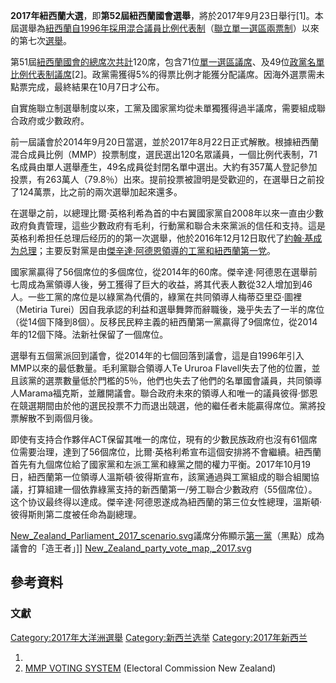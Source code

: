 **2017年紐西蘭大選**，即**第52屆紐西蘭國會選舉**，將於2017年9月23日舉行\[1\]。本屆選舉為[紐西蘭自](https://zh.wikipedia.org/wiki/紐西蘭 "wikilink")[1996年採用](../Page/1996年.md "wikilink")[混合議員比例代表制](../Page/比例代表制.md "wikilink")（[聯立單一選區兩票制](https://zh.wikipedia.org/wiki/聯立制 "wikilink")）以來的第七次[選舉](../Page/選舉.md "wikilink")。

第51屆[紐西蘭國會的總席次共計](https://zh.wikipedia.org/wiki/紐西蘭國會 "wikilink")120席，包含71位[單一選區議席](https://zh.wikipedia.org/wiki/單一選區 "wikilink")、及49位[政黨](https://zh.wikipedia.org/wiki/政黨 "wikilink")[名單比例代表制議席](../Page/名單比例代表制.md "wikilink")\[2\]。政黨需獲得5%的得票比例才能獲分配議席。因海外選票需未點票完成，最終結果在10月7日才公布。

自實施聯立制選舉制度以來，工黨及國家黨均從未單獨獲得過半議席，需要組成聯合政府或少數政府。

前一屆議會於2014年9月20日當選，並於2017年8月22日正式解散。根據紐西蘭混合成員比例（MMP）投票制度，選民選出120名眾議員，一個比例代表制，71名成員由單人選舉產生，49名成員從封閉名單中選出。大約有357萬人登記參加投票，有263萬人（79.8％）出來。提前投票被證明是受歡迎的，在選舉日之前投了124萬票，比之前的兩次選舉加起來還多。

在選舉之前，以總理比爾·英格利希為首的中右翼國家黨自2008年以來一直由少數政府負責管理，這些少數政府有毛利，行動黨和聯合未來黨派的信任和支持。這是英格利希担任总理后经历的的第一次選舉，他於2016年12月12日取代了[約翰·基成为总理](https://zh.wikipedia.org/wiki/約翰·基 "wikilink")；主要反對黨是由[傑辛達·阿德恩領導的工黨和紐西蘭第一党](../Page/傑辛達·阿德恩.md "wikilink")。

國家黨贏得了56個席位的多個席位，從2014年的60席。傑辛達·阿德恩在選舉前七周成為黨領導人後，勞工獲得了巨大的收益，將其代表人數從32人增加到46人。一些工黨的席位是以綠黨為代價的，綠黨在共同領導人梅蒂亞里亞·圖裡（Metiria
Turei）因自我承認的利益和選舉舞弊而辭職後，幾乎失去了一半的席位（從14個下降到8個）。反移民民粹主義的紐西蘭第一黨贏得了9個席位，從2014年的12個下降。法新社保留了一個席位。

選舉有五個黨派回到議會，從2014年的七個回落到議會，這是自1996年引入MMP以來的最低數量。毛利黨聯合領導人Te Ururoa
Flavell失去了他的位置，並且該黨的選票數量低於門檻的5％，他們也失去了他們的名單國會議員，共同領導人Marama福克斯，並離開議會。聯合政府未來的領導人和唯一的議員彼得·鄧恩在競選期間由於他的選民投票不力而退出競選，他的繼任者未能贏得席位。黨將投票解散不到兩個月後。

即使有支持合作夥伴ACT保留其唯一的席位，現有的少數民族政府也沒有61個席位需要治理，達到了56個席位，比爾·英格利希宣布這個安排將不會繼續。紐西蘭首先有九個席位給了國家黨和左派工黨和綠黨之間的權力平衡。2017年10月19日，紐西蘭第一位領導人溫斯頓·彼得斯宣布，該黨通過與工黨組成的聯合組閣協議，打算組建一個依靠綠黨支持的新西蘭第一/勞工聯合少數政府（55個席位）。
这个协议最终得以達成。傑辛達·阿德恩遂成為紐西蘭的第三位女性總理，溫斯頓·彼得斯則第二度被任命為副總理。

[New_Zealand_Parliament_2017_scenario.svg](https://zh.wikipedia.org/wiki/File:New_Zealand_Parliament_2017_scenario.svg "fig:New_Zealand_Parliament_2017_scenario.svg")議席分佈顯示[第一黨](https://zh.wikipedia.org/wiki/紐西蘭第一黨 "wikilink")（黑點）成為議會的「造王者」\]\]
[New_Zealand_party_vote_map,_2017.svg](https://zh.wikipedia.org/wiki/File:New_Zealand_party_vote_map,_2017.svg "fig:New_Zealand_party_vote_map,_2017.svg")

## 參考資料

### 文獻

[Category:2017年大洋洲選舉](https://zh.wikipedia.org/wiki/Category:2017年大洋洲選舉 "wikilink")
[Category:新西兰选举](https://zh.wikipedia.org/wiki/Category:新西兰选举 "wikilink")
[Category:2017年新西兰](https://zh.wikipedia.org/wiki/Category:2017年新西兰 "wikilink")

1.
2.  [MMP VOTING
    SYSTEM](http://www.elections.org.nz/voting-system/mmp-voting-system)
    (Electoral Commission New Zealand)
